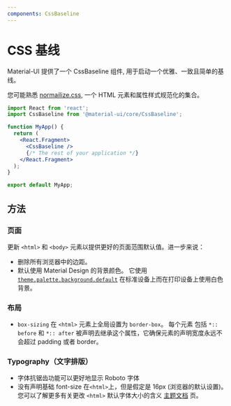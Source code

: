 ```yaml
---
components: CssBaseline
---
```


# CSS 基线

<p class="description">Material-UI 提供了一个 CssBaseline 组件, 用于启动一个优雅、一致且简单的基线。</p>

您可能熟悉 [normailize.css](https://github.com/necolas/normalize.css), 一个 HTML 元素和属性样式规范化的集合。

```jsx
import React from 'react';
import CssBaseline from '@material-ui/core/CssBaseline';

function MyApp() {
  return (
    <React.Fragment>
      <CssBaseline />
      {/* The rest of your application */}
    </React.Fragment>
  );
}

export default MyApp;
```

## 方法

### 页面

更新 `<html>` 和 `<body>` 元素以提供更好的页面范围默认值。进一步来说：

- 删除所有浏览器中的边距。
- 默认使用 Material Design 的背景颜色。 它使用 [`theme.palette.background.default`](/customization/default-theme/?expend-path=$.palette.background) 在标准设备上而在打印设备上使用白色背景。

### 布局

- `box-sizing` 在 `<html>` 元素上全局设置为 `border-box`。 每个元素 包括 `*:: before` 和 `*:: after` 被声明去继承这个属性，它确保元素的声明宽度永远不会超过 padding 或者 border。

### Typography（文字排版）

- 字体抗锯齿功能可以更好地显示 Roboto 字体
- 没有声明基础 font-size 在`<html>`上，但是假定是 16px (浏览器的默认设置)。 您可以了解更多有关更改 `<html>` 默认字体大小的含义 [主题文档](/customization/typography/#typography-html-font-size) 页。
